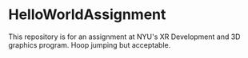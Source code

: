 # HelloWorldAssignment
This repository is for an assignment at NYU's XR Development and 3D graphics program.  Hoop jumping but acceptable.
